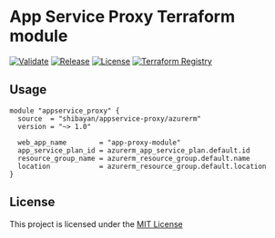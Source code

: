 # App Service Proxy Terraform module

[![Validate](https://github.com/shibayan/terraform-azurerm-appservice-proxy/actions/workflows/validate.yml/badge.svg)](https://github.com/shibayan/terraform-azurerm-appservice-proxy/actions/workflows/validate.yml)
[![Release](https://badgen.net/github/release/shibayan/terraform-azurerm-appservice-proxy)](https://github.com/shibayan/terraform-azurerm-appservice-proxy/releases/latest)
[![License](https://badgen.net/github/license/shibayan/terraform-azurerm-appservice-proxy)](https://github.com/shibayan/terraform-azurerm-appservice-proxy/blob/master/LICENSE)
[![Terraform Registry](https://badgen.net/badge/terraform/registry/5c4ee5)](https://registry.terraform.io/modules/shibayan/appservice-proxy/azurerm/latest)

## Usage

```hcl
module "appservice_proxy" {
  source  = "shibayan/appservice-proxy/azurerm"
  version = "~> 1.0"

  web_app_name        = "app-proxy-module"
  app_service_plan_id = azurerm_app_service_plan.default.id
  resource_group_name = azurerm_resource_group.default.name
  location            = azurerm_resource_group.default.location
}
```

## License

This project is licensed under the [MIT License](https://github.com/shibayan/terraform-azurerm-appservice-proxy/blob/master/LICENSE)
